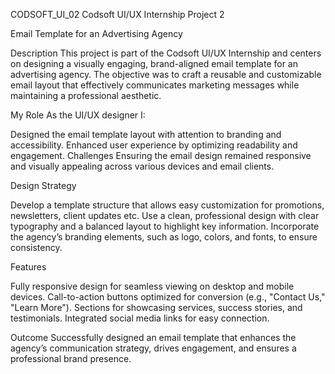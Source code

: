 CODSOFT_UI_02
Codsoft UI/UX Internship Project 2

Email Template for an Advertising Agency

Description
This project is part of the Codsoft UI/UX Internship and centers on designing a visually engaging, brand-aligned email template for an advertising agency. The objective was to craft a reusable and customizable email layout that effectively communicates marketing messages while maintaining a professional aesthetic.

My Role
As the UI/UX designer I:

Designed the email template layout with attention to branding and accessibility.
Enhanced user experience by optimizing readability and engagement.
Challenges
Ensuring the email design remained responsive and visually appealing across various devices and email clients.

Design Strategy

Develop a template structure that allows easy customization for promotions, newsletters, client updates etc.
Use a clean, professional design with clear typography and a balanced layout to highlight key information.
Incorporate the agency’s branding elements, such as logo, colors, and fonts, to ensure consistency.

Features

Fully responsive design for seamless viewing on desktop and mobile devices.
Call-to-action buttons optimized for conversion (e.g., "Contact Us," "Learn More").
Sections for showcasing services, success stories, and testimonials.
Integrated social media links for easy connection.

Outcome
Successfully designed an email template that enhances the agency’s communication strategy, drives engagement, and ensures a professional brand presence.
